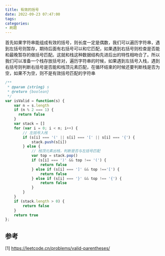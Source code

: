 ```yaml
---
title: 有效的括号
date: 2022-09-23 07:47:00
tags:
categories:
- 刷题
---
```


首先如果字符串能组成有效的括号，则长度一定是偶数，我们可以遍历字符串，遇到左括号则暂存，期待后面有右括号可以和它匹配，如果遇到右括号则检查是否能和最晚暂存的做括号匹配。这就和栈这种数据结构先进后出的特性相吻合了。所以我们可以准备一个栈存放括号对，遍历字符串的时候，如果遇到左括号入栈，遇到右括号则判断右括号是否能和栈顶元素匹配，在循环结束的时候还要判断栈是否为空，如果不为空，则不是有效括号匹配的字符串
```javascript
/**
 * @param {string} s
 * @return {boolean}
 */
var isValid = function(s) {
    var n = s.length
    if (n % 2 === 1) {
      return false
    }
    var stack = []
    for (var i = 0; i < n; i++) {
        // 左括号入栈
        if (s[i] === '(' || s[i] === '[' || s[i] === '{') {
            stack.push(s[i])
        } else {
            // 栈顶元素出栈，判断是否与左括号匹配
            var top = stack.pop()
            if (s[i] === ')' && top !== '(') {
                return false
            } else if (s[i] === ']' && top !=='[') {
                return false
            } else if (s[i] === '}' && top !== '{') {
                return false
            }
        }
    }
    if (stack.length > 0) {
        return false
    }
    return true
};
```

## 参考
[1] https://leetcode.cn/problems/valid-parentheses/